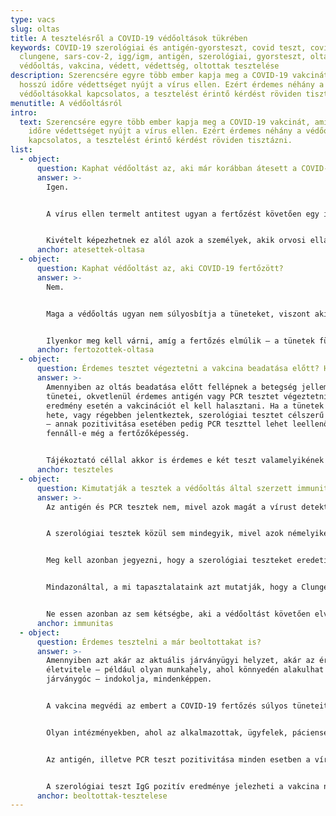 ```yaml
---
type: vacs
slug: oltas
title: A tesztelésről a COVID-19 védőoltások tükrében
keywords: COVID-19 szerológiai és antigén-gyorsteszt, covid teszt, covid-19,
  clungene, sars-cov-2, igg/igm, antigén, szerológiai, gyorsteszt, oltás,
  védőoltás, vakcina, védett, védettség, oltottak tesztelése
description: Szerencsére egyre több ember kapja meg a COVID-19 vakcinát, ami
  hosszú időre védettséget nyújt a vírus ellen. Ezért érdemes néhány a
  védőoltásokkal kapcsolatos, a tesztelést érintő kérdést röviden tisztázni.
menutitle: A védőoltásról
intro:
  text: Szerencsére egyre több ember kapja meg a COVID-19 vakcinát, ami hosszú
    időre védettséget nyújt a vírus ellen. Ezért érdemes néhány a védőoltásokkal
    kapcsolatos, a tesztelést érintő kérdést röviden tisztázni.
list:
  - object:
      question: Kaphat védőoltást az, aki már korábban átesett a COVID-19 fertőzésen?
      answer: >-
        Igen.


        A vírus ellen termelt antitest ugyan a fertőzést követően egy ideig megtalálható a szervezetben, ami azt jelenti, hogy az egyén ebben az időszakban védett a COVID-19-cel szemben. Azt viszont nem tudni, pontosan mennyi ideig tart ez a védettség; annak hossza számos tényezőtől, többek között a fertőzés súlyosságától is függ. A legtöbb esetben legalább 3 hónapról van szó; egyes források azonban 6 hónapot, vagy még hosszabb időt említenek – viszont, az immunitás bármikor elmúlhat. Ezért, ha van rá lehetőség, érdemes a védőoltást azoknak is beadatni, akik már voltak COVID-19 fertőzöttek – maga a vakcina nem okoz a korábbi megfertőződésre visszavezethető komplikációkat.


        Kivételt képezhetnek ez alól azok a személyek, akik orvosi ellátásban, kórházi kezelésben részesültek. Egyes terápiás módok ugyanis időlegesen ellenjavalttá tehetik a vakcinációt. Ilyen esetekben mindenképpen érdemes a kezelőorvossal egyeztetni a védőoltás beadatása előtt.
      anchor: atesettek-oltasa
  - object:
      question: Kaphat védőoltást az, aki COVID-19 fertőzött?
      answer: >-
        Nem.


        Maga a védőoltás ugyan nem súlyosbítja a tüneteket, viszont aki fertőzötten megy emberek közé, terjeszti a vírust, s veszélyezteti a többieket. Ez alól a vakcina beadatása sem kivétel. 


        Ilyenkor meg kell várni, amíg a fertőzés elmúlik – a tünetek függvényében házi karanténra, orvosi ellátásra, illetve kórházi kezelésre van szükség –, s csak azt követően lehet szó a védőoltásról.
      anchor: fertozottek-oltasa
  - object:
      question: Érdemes tesztet végeztetni a vakcina beadatása előtt? Ha igen, milyent?
      answer: >-
        Amennyiben az oltás beadatása előtt fellépnek a betegség jellemző
        tünetei, okvetlenül érdemes antigén vagy PCR tesztet végeztetni; pozitív
        eredmény esetén a vakcinációt el kell halasztani. Ha a tünetek már 2
        hete, vagy régebben jelentkeztek, szerológiai tesztet célszerű használni
        – annak pozitivitása esetében pedig PCR teszttel lehet leellenőrizni,
        fennáll-e még a fertőzőképesség.


        Tájékoztató céllal akkor is érdemes e két teszt valamelyikének az elvégeztetése, ha valaki ugyan tünetmentes, viszont fennáll a kockázata, hogy a közelmúltban megfertőződött.
      anchor: teszteles
  - object:
      question: Kimutatják a tesztek a védőoltás által szerzett immunitást is?
      answer: >-
        Az antigén és PCR tesztek nem, mivel azok magát a vírust detektálják. 


        A szerológiai tesztek közül sem mindegyik, mivel azok némelyike nem azon antigén (ún. spike protein, vagyis tüskefehérje) ellen termelődő antitestet mutatja ki, melyre a védőoltások „épülnek”. Vannak azonban olyan termékek is – A Clungene® szerológiai gyorsteszt is ilyen –, amelyek alkalmasak a vakcina nyújtotta védelem kimutatására is. 


        Meg kell azonban jegyezni, hogy a szerológiai teszteket eredetileg nem a védőoltások okozta hatás, hanem a SARS-CoV-2 vírus ellen termelt antitestek kimutatására fejlesztették ki. Hogy pontosan melyik teszt melyik vakcina hatását milyen eséllyel mutatja ki, arról egyelőre nem állnak rendelkezésre bizonyító erejű adatok; az ehhez szükséges klinikai vizsgálatok lefolytatására még nem került sor. Ebből következően írják sok helyen, hogy e tesztek nem alkalmasak a védőoltás hatásosságának igazolására.


        Mindazonáltal, a mi tapasztalataink azt mutatják, hogy a Clungene® szerológiai gyorsteszt kazetta a vakcina második dózisát követő 4–10 napon, függetlenül az alkalmazott oltóanyag típusától már IgG pozitív eredményt ad, ami jelzi a vakcina nyújtotta védettséget. (A pozitív eredmény az első dózist követő második héttől kezdve már megjelenhet; a hosszan tartó védettség azonban ennek ellenére a kétdózisú vakcinák mindkét adagjának beadatása után alakul ki!)


        Ne essen azonban az sem kétségbe, aki a védőoltást követően elvégzi a gyorstesztet, s az negatív eredményt ad! A szervezetben ekkor is jelen lehet az ellenanyag, s csak annyiról van szó, hogy az nem éri el (vagy még nem éri el) a teszt által is kimutatott mennyiséget. Azt sem szabad elfelejteni, hogy az immunglobulin (Ig) termelés mellett a szervezet sejtes immunválaszt is ad a kórokozókra, illetve a vakcinákra – ez utóbbi kimutatására azonban nincs egyszerű módszer.
      anchor: immunitas
  - object:
      question: Érdemes tesztelni a már beoltottakat is?
      answer: >-
        Amennyiben azt akár az aktuális járványügyi helyzet, akár az érintettek
        életvitele – például olyan munkahely, ahol könnyedén alakulhat ki
        járványgóc – indokolja, mindenképpen.


        A vakcina megvédi az embert a COVID-19 fertőzés súlyos tüneteitől, azonban magától a megfertőződéstől nem. Ezért – noha valószínűleg rövidebb ideig, de – a már beoltottak is hordozhatják a vírust, és képesek másokat is megfertőzni. 


        Olyan intézményekben, ahol az alkalmazottak, ügyfelek, páciensek teljes átoltottsága nem (vagy még nem) valósult meg, érdemes a vakcinát már megkapott embereket is rendszeresen tesztelni.


        Az antigén, illetve PCR teszt pozitivitása minden esetben a vírus jelenlétére utal; aki ilyen eredményt kap, azt a védőoltástól függetlenül fertőzöttnek kell tekinteni.


        A szerológiai teszt IgG pozitív eredménye jelezheti a vakcina nyújtotta védettséget, de múltban lezajlott, vagy közép-késői fázisban lévő aktuális fertőzést is. Ezt az eredményt csak akkor érdemes PCR teszttel is megerősíteni, ha azt a tünetek, vagy az érintett előtörténete (igazolt fertőzöttekkel való találkozás) azt indokolják. Ha azonban a teszt IgM-re nézve pozitív, az rendszerint aktív COVID-19 fertőzésre utal, mivel az oltás hatására ez az ellenanyag nem termelődik. Ilyenkor ajánlott antigén vagy PCR teszttel leellenőrizni a kapott eredményt.
      anchor: beoltottak-tesztelese
---
```

